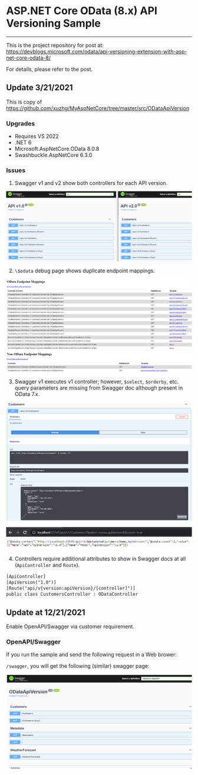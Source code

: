 # ASP.NET Core OData (8.x) API Versioning Sample

---
This is the project repository for post at: https://devblogs.microsoft.com/odata/api-versioning-extension-with-asp-net-core-odata-8/

For details, please refer to the post.

## Update 3/21/2021

This is copy of https://github.com/xuzhg/MyAspNetCore/tree/master/src/ODataApiVersion

### Upgrades
- Requires VS 2022
- .NET 6
- Microsoft.AspNetCore.OData 8.0.8
- Swashbuckle.AspNetCore 6.3.0

### Issues

1. Swagger v1 and v2 show both controllers for each API version.

![image](Images/api_v1v2_sideBySide.png)

2. `\$odata` debug page shows duplicate endpoint mappings.

![image](Images/odata_duplicate_endpoints.png)

3. Swagger v1 executes v1 controller; however, `$select`, `$orderby`, etc. query parameters are missing from Swagger doc although present in OData 7.x.

![image](Images/api_v1_executesCorrectly.png)

![image](Images/api_v1_odata.png)

4. Controllers require additional attributes to show in Swagger docs at all (`ApiController` and `Route`).
```
[ApiController]
[ApiVersion("1.0")]
[Route("api/v{version:apiVersion}/[controller]")]
public class CustomersController : ODataController
```

## Update at 12/21/2021

Enable OpenAPI/Swagger via customer requirement.

### OpenAPI/Swagger

If you run the sample and send the following request in a Web brower:

`/swagger`, you will get the following (similar) swagger page:

![image](Images/api_versioning_swagger.png)

